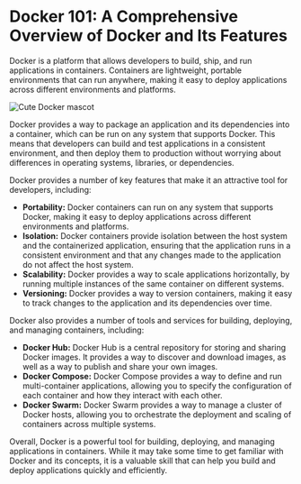 # Docker 101: A Comprehensive Overview of Docker and Its Features

Docker is a platform that allows developers to build, ship, and run applications in containers. Containers are lightweight, portable environments that can run anywhere, making it easy to deploy applications across different environments and platforms.

![Cute Docker mascot](https://user-images.githubusercontent.com/19922556/218705368-8d5101ce-f8ee-455f-b42a-d988c7071f6a.png)

Docker provides a way to package an application and its dependencies into a container, which can be run on any system that supports Docker. This means that developers can build and test applications in a consistent environment, and then deploy them to production without worrying about differences in operating systems, libraries, or dependencies.

Docker provides a number of key features that make it an attractive tool for developers, including:

* **Portability:** Docker containers can run on any system that supports Docker, making it easy to deploy applications across different environments and platforms.
* **Isolation:** Docker containers provide isolation between the host system and the containerized application, ensuring that the application runs in a consistent environment and that any changes made to the application do not affect the host system.
* **Scalability:** Docker provides a way to scale applications horizontally, by running multiple instances of the same container on different systems.
* **Versioning:** Docker provides a way to version containers, making it easy to track changes to the application and its dependencies over time.

Docker also provides a number of tools and services for building, deploying, and managing containers, including:

* **Docker Hub:** Docker Hub is a central repository for storing and sharing Docker images. It provides a way to discover and download images, as well as a way to publish and share your own images.
* **Docker Compose:** Docker Compose provides a way to define and run multi-container applications, allowing you to specify the configuration of each container and how they interact with each other.
* **Docker Swarm:** Docker Swarm provides a way to manage a cluster of Docker hosts, allowing you to orchestrate the deployment and scaling of containers across multiple systems.

Overall, Docker is a powerful tool for building, deploying, and managing applications in containers. While it may take some time to get familiar with Docker and its concepts, it is a valuable skill that can help you build and deploy applications quickly and efficiently.
